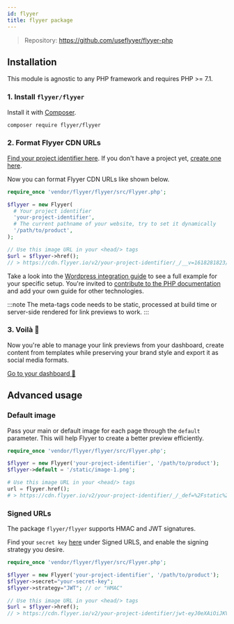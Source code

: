 ```yaml
---
id: flyyer
title: flyyer package
---
```


> Repository: https://github.com/useflyyer/flyyer-php

## Installation

This module is agnostic to any PHP framework and requires PHP >= 7.1.

### 1. Install `flyyer/flyyer`

Install it with [Composer](https://getcomposer.org/).

```bash title="Terminal.app"
composer require flyyer/flyyer
```

### 2. Format Flyyer CDN URLs

[Find your project identifier here](https://flyyer.io/dashboard/_/projects/_/integrate?ref=docs). If you don't have a project yet, [create one here](https://flyyer.io/get-started?ref=docs).

Now you can format Flyyer CDN URLs like shown below.

```php
require_once 'vendor/flyyer/flyyer/src/Flyyer.php';

$flyyer = new Flyyer(
  # Your project identifier
  'your-project-identifier',
  # The current pathname of your website, try to set it dynamically
  '/path/to/product',
);

// Use this image URL in your <head/> tags
$url = $flyyer->href();
// > https://cdn.flyyer.io/v2/your-project-identifier/_/__v=1618281823/path/to/product
```

Take a look into the [Wordpress integration guide](/guides/php/wordpress) to see a full example for your specific setup. You're invited to [contribute to the PHP documentation](https://github.com/useflyyer/flyyer-docs/tree/main/guides/php) and add your own guide for other technologies.

:::note
The meta-tags code needs to be static, processed at build time or server-side rendered for link previews to work.
:::

### 3. Voilà 🎉

Now you're able to manage your link previews from your dashboard, create content from templates while preserving your brand style and export it as social media formats.

[Go to your dashboard 🚀](https://flyyer.io/dashboard/_/projects/_/)

## Advanced usage

### Default image

Pass your main or default image for each page through the `default` parameter. This will help Flyyer to create a better preview efficiently.

```php {4}
require_once 'vendor/flyyer/flyyer/src/Flyyer.php';

$flyyer = new Flyyer('your-project-identifier', '/path/to/product');
$flyyer->default = '/static/image-1.png';

# Use this image URL in your <head/> tags
url = flyyer.href();
# > https://cdn.flyyer.io/v2/your-project-identifier/_/_def=%2Fstatic%2Fimage-1.png&__v=1618283086/path/to/product
```

### Signed URLs

The package `flyyer/flyyer` supports HMAC and JWT signatures.

Find your `secret key` [here](https://www.flyyer.io/dashboard/_/projects/_/advanced) under Signed URLS, and enable the signing strategy you desire.

```php {4,5}
require_once 'vendor/flyyer/flyyer/src/Flyyer.php';

$flyyer = new Flyyer('your-project-identifier', '/path/to/product');
$flyyer->secret="your-secret-key";
$flyyer->strategy="JWT"; // or "HMAC"

// Use this image URL in your <head/> tags
$url = $flyyer->href();
// > https://cdn.flyyer.io/v2/your-project-identifier/jwt-eyJ0eXAiOiJKV1QiLCJhbGciOiJIUzI1NiJ9.eyJwYXJhbXMiOnsiX19pZCI6ImplYW5zLTEyMyJ9LCJwYXRoIjoiXC9wYXRoXC90b1wvcHJvZHVjdCJ9.X8Vs5SGEA1-3M6bH-h24jhQnbwH95V_G0f-gPhTBTzE?__v=1618283086
```
